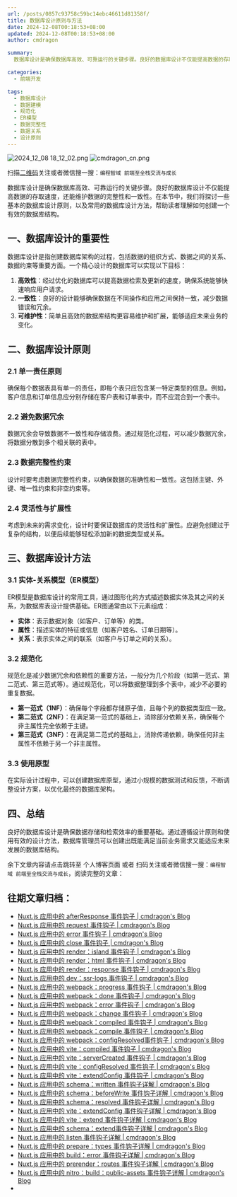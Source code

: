 ```yaml
---
url: /posts/0857c93758c59bc14ebc46611d81358f/
title: 数据库设计原则与方法
date: 2024-12-08T00:18:53+08:00
updated: 2024-12-08T00:18:53+08:00
author: cmdragon

summary:
  数据库设计是确保数据库高效、可靠运行的关键步骤。良好的数据库设计不仅能提高数据的存取速度，还能维护数据的完整性和一致性。在本节中，我们将探讨一些基本的数据库设计原则，以及常用的数据库设计方法，帮助读者理解如何创建一个有效的数据库结构。

categories:
  - 前端开发

tags:
  - 数据库设计
  - 数据建模
  - 规范化
  - ER模型
  - 数据完整性
  - 数据关系
  - 设计原则
---
```


<img src="https://static.cmdragon.cn/blog/images/2024_12_08 18_12_02.png@blog" title="2024_12_08 18_12_02.png" alt="2024_12_08 18_12_02.png"/>

<img src="https://api2.cmdragon.cn/upload/cmder/20250304_012821924.jpg" title="cmdragon_cn.png" alt="cmdragon_cn.png"/>


扫描[二维码](https://api2.cmdragon.cn/upload/cmder/20250304_012821924.jpg)关注或者微信搜一搜：`编程智域 前端至全栈交流与成长`



数据库设计是确保数据库高效、可靠运行的关键步骤。良好的数据库设计不仅能提高数据的存取速度，还能维护数据的完整性和一致性。在本节中，我们将探讨一些基本的数据库设计原则，以及常用的数据库设计方法，帮助读者理解如何创建一个有效的数据库结构。



## 一、数据库设计的重要性

数据库设计是指创建数据库架构的过程，包括数据的组织方式、数据之间的关系、数据约束等重要方面。一个精心设计的数据库可以实现以下目标：

1. **高效性**：经过优化的数据库可以提高数据检索及更新的速度，确保系统能够快速响应用户请求。
2. **一致性**：良好的设计能够确保数据在不同操作和应用之间保持一致，减少数据错误和冗余。
3. **可维护性**：简单且高效的数据库结构更容易维护和扩展，能够适应未来业务的变化。

## 二、数据库设计原则

### 2.1 单一责任原则

确保每个数据表具有单一的责任，即每个表只应包含某一特定类型的信息。例如，客户信息和订单信息应分别存储在客户表和订单表中，而不应混合到一个表中。

### 2.2 避免数据冗余

数据冗余会导致数据不一致性和存储浪费。通过规范化过程，可以减少数据冗余，将数据分散到多个相关联的表中。

### 2.3 数据完整性约束

设计时要考虑数据完整性约束，以确保数据的准确性和一致性。这包括主键、外键、唯一性约束和非空约束等。

### 2.4 灵活性与扩展性

考虑到未来的需求变化，设计时要保证数据库的灵活性和扩展性。应避免创建过于复杂的结构，以便后续能够轻松添加新的数据类型或关系。

## 三、数据库设计方法

### 3.1 实体-关系模型（ER模型）

ER模型是数据库设计的常用工具，通过图形化的方式描述数据实体及其之间的关系，为数据库表设计提供基础。ER图通常由以下元素组成：

- **实体**：表示数据对象（如客户、订单等）的类。
- **属性**：描述实体的特征或信息（如客户姓名、订单日期等）。
- **关系**：表示实体之间的联系（如客户与订单之间的关系）。

### 3.2 规范化

规范化是减少数据冗余和依赖性的重要方法，一般分为几个阶段（如第一范式、第二范式、第三范式等）。通过规范化，可以将数据整理到多个表中，减少不必要的重复数据。

- **第一范式（1NF）**：确保每个字段都存储原子值，且每个列的数据类型应一致。
- **第二范式（2NF）**：在满足第一范式的基础上，消除部分依赖关系，确保每个非主属性完全依赖于主键。
- **第三范式（3NF）**：在满足第二范式的基础上，消除传递依赖，确保任何非主属性不依赖于另一个非主属性。

### 3.3 使用原型

在实际设计过程中，可以创建数据库原型，通过小规模的数据测试和反馈，不断调整设计方案，以优化最终的数据库架构。

## 四、总结

良好的数据库设计是确保数据存储和检索效率的重要基础。通过遵循设计原则和使用有效的设计方法，数据库管理员可以创建出既能满足当前业务需求又能适应未来发展的数据库结构。

余下文章内容请点击跳转至 个人博客页面 或者 扫码关注或者微信搜一搜：`编程智域 前端至全栈交流与成长`，阅读完整的文章：

## 往期文章归档：

- [Nuxt.js 应用中的 afterResponse 事件钩子 | cmdragon's Blog](https://blog.cmdragon.cn/posts/d64fddbcad54/)
- [Nuxt.js 应用中的 request 事件钩子 | cmdragon's Blog](https://blog.cmdragon.cn/posts/0c461d69ac0d/)
- [Nuxt.js 应用中的 error 事件钩子 | cmdragon's Blog](https://blog.cmdragon.cn/posts/1bd4e4574b1a/)
- [Nuxt.js 应用中的 close 事件钩子 | cmdragon's Blog](https://blog.cmdragon.cn/posts/0bb0cade5fa2/)
- [Nuxt.js 应用中的 render：island 事件钩子 | cmdragon's Blog](https://blog.cmdragon.cn/posts/47bf55a8b641/)
- [Nuxt.js 应用中的 render：html 事件钩子 | cmdragon's Blog](https://blog.cmdragon.cn/posts/0f91c080fd2c/)
- [Nuxt.js 应用中的 render：response 事件钩子 | cmdragon's Blog](https://blog.cmdragon.cn/posts/3ce5250cec36/)
- [Nuxt.js 应用中的 dev：ssr-logs 事件钩子 | cmdragon's Blog](https://blog.cmdragon.cn/posts/1b63f35eebe8/)
- [Nuxt.js 应用中的 webpack：progress 事件钩子 | cmdragon's Blog](https://blog.cmdragon.cn/posts/533d23bcbe61/)
- [Nuxt.js 应用中的 webpack：done 事件钩子 | cmdragon's Blog](https://blog.cmdragon.cn/posts/3e8fa49cbd4b/)
- [Nuxt.js 应用中的 webpack：error 事件钩子 | cmdragon's Blog](https://blog.cmdragon.cn/posts/0fb47ad58e14/)
- [Nuxt.js 应用中的 webpack：change 事件钩子 | cmdragon's Blog](https://blog.cmdragon.cn/posts/43a57e843f48/)
- [Nuxt.js 应用中的 webpack：compiled 事件钩子 | cmdragon's Blog](https://blog.cmdragon.cn/posts/0b6ec5ce3d59/)
- [Nuxt.js 应用中的 webpack：compile 事件钩子 | cmdragon's Blog](https://blog.cmdragon.cn/posts/7336c7f0809e/)
- [Nuxt.js 应用中的 webpack：configResolved事件钩子 | cmdragon's Blog](https://blog.cmdragon.cn/posts/afe62aeeaf6f/)
- [Nuxt.js 应用中的 vite：compiled 事件钩子 | cmdragon's Blog](https://blog.cmdragon.cn/posts/973541933f38/)
- [Nuxt.js 应用中的 vite：serverCreated 事件钩子 | cmdragon's Blog](https://blog.cmdragon.cn/posts/ab7710befd8e/)
- [Nuxt.js 应用中的 vite：configResolved 事件钩子 | cmdragon's Blog](https://blog.cmdragon.cn/posts/1266785cead8/)
- [Nuxt.js 应用中的 vite：extendConfig 事件钩子 | cmdragon's Blog](https://blog.cmdragon.cn/posts/e1ea2c9a1566/)
- [Nuxt.js 应用中的 schema：written 事件钩子详解 | cmdragon's Blog](https://blog.cmdragon.cn/posts/11121d82a55c/)
- [Nuxt.js 应用中的 schema：beforeWrite 事件钩子详解 | cmdragon's Blog](https://blog.cmdragon.cn/posts/14f648e6cb9f/)
- [Nuxt.js 应用中的 schema：resolved 事件钩子详解 | cmdragon's Blog](https://blog.cmdragon.cn/posts/c343331f3f06/)
- [Nuxt.js 应用中的 vite：extendConfig 事件钩子详解 | cmdragon's Blog](https://blog.cmdragon.cn/posts/5ea147f7e6ee/)
- [Nuxt.js 应用中的 vite：extend 事件钩子详解 | cmdragon's Blog](https://blog.cmdragon.cn/posts/76f8905ddea2/)
- [Nuxt.js 应用中的 schema：extend事件钩子详解 | cmdragon's Blog](https://blog.cmdragon.cn/posts/271e7f413d3a/)
- [Nuxt.js 应用中的 listen 事件钩子详解 | cmdragon's Blog](https://blog.cmdragon.cn/posts/bfdfe1fbb4cc/)
- [Nuxt.js 应用中的 prepare：types 事件钩子详解 | cmdragon's Blog](https://blog.cmdragon.cn/posts/a893a1ffa34a/)
- [Nuxt.js 应用中的 build：error 事件钩子详解 | cmdragon's Blog](https://blog.cmdragon.cn/posts/6ea046edf756/)
- [Nuxt.js 应用中的 prerender：routes 事件钩子详解 | cmdragon's Blog](https://blog.cmdragon.cn/posts/925363b7ba91/)
- [Nuxt.js 应用中的 nitro：build：public-assets 事件钩子详解 | cmdragon's Blog](https://blog.cmdragon.cn/posts/e3ab63fec9ce/)
-



